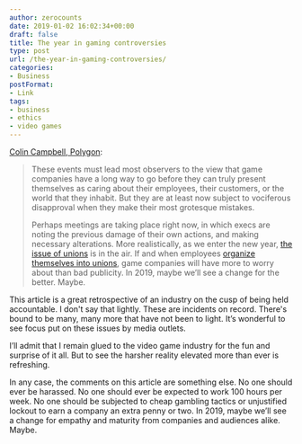 ```yaml
---
author: zerocounts
date: 2019-01-02 16:02:34+00:00
draft: false
title: The year in gaming controversies
type: post
url: /the-year-in-gaming-controversies/
categories:
- Business
postFormat:
- Link
tags:
- business
- ethics
- video games
---
```


[Colin Campbell, Polygon](https://www.polygon.com/2018/12/28/18158115/game-industry-mistakes-riot-rockstar-arenanet):

> These events must lead most observers to the view that game companies have a long way to go before they can truly present themselves as caring about their employees, their customers, or the world that they inhabit. But they are at least now subject to vociferous disapproval when they make their most grotesque mistakes.
>
> Perhaps meetings are taking place right now, in which execs are noting the previous damage of their own actions, and making necessary alterations. More realistically, as we enter the new year, [the issue of unions](https://www.polygon.com/2018/3/21/17145242/game-workers-unite-video-game-industry-union) is in the air. If and when employees [organize themselves into unions](https://www.polygon.com/2018/12/27/18156687/game-workers-unite-game-developer-union-us-uk-france), game companies will have more to worry about than bad publicity. In 2019, maybe we’ll see a change for the better. Maybe.

This article is a great retrospective of an industry on the cusp of being held accountable. I don't say that lightly. These are incidents on record. There's bound to be many, many more that have not been to light. It’s wonderful to see focus put on these issues by media outlets.

I’ll admit that I remain glued to the video game industry for the fun and surprise of it all. But to see the harsher reality elevated more than ever is refreshing.

In any case, the comments on this article are something else. No one should ever be harassed. No one should ever be expected to work 100 hours per week. No one should be subjected to cheap gambling tactics or unjustified lockout to earn a company an extra penny or two. In 2019, maybe we’ll see a change for empathy and maturity from companies and audiences alike. Maybe.